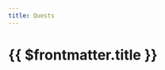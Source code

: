 ```yaml
---
title: Quests
---
```


<script setup>
  import { ref } from 'vue'
  import { 
    Dataset,
    DatasetItem,
    DatasetInfo,
    DatasetPager,
    DatasetSearch,
    DatasetShow
  } from 'vue-dataset'

  import { data as quests } from '.vitepress/data/questlist.data.js'

  const showEntries = 48
  const entryValues = [
    { value: 6, text: 6 },
    { value: 12, text: 12 },
    { value: 24, text: 24 },
    { value: 48, text: 48 },
    { value: 96, text: 96 }
  ]
</script>

<script>
  import { ref } from 'vue'

  export default {
    mounted() {
      //console.log(this.$refs.input.$el)
      this.focusInput();
    },
    methods: {
      focusInput() {
        this.$refs.input.$el.focus();
      }
    }
  }
</script>

<h1>{{ $frontmatter.title }}</h1>

<dataset v-slot="{ ds }" :ds-data="quests">
  <div class="search-controls" :data-page-count="ds.dsPagecount">
    <div class="dataset-search">
      <dataset-search ds-search-placeholder="Search..." ref="input" />
    </div>
    <div class="dataset-show">
      <dataset-show :ds-show-entries="showEntries" :ds-show-entries-lovs="entryValues" />
    </div>

  </div>

  <dataset-info class="dataset-info" />

  <div class="dataset-pager" >
    <dataset-pager />
  </div>
  
  <dataset-item class="dataset-items">
    <template v-slot="{ row, rowIndex }">
      <div class="card-container">
        <div class="card vp-code-group">
          <div>
            <a :href="'/quests/' + row.slug" >{{ row.name }}</a>
          </div>
          <div class="bok-text-2">
            Reward Level: {{ row.level }}
          </div>
        </div>
      </div>
    </template>
    <template v-slot:noDataFound>
      <p>No results found</p>
    </template>
  </dataset-item>

  <div class="dataset-pager">
    <dataset-pager />
  </div>

</dataset>

<!-- <pre>{{ data }}</pre> -->


